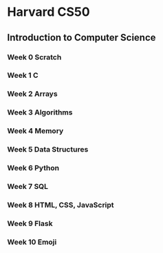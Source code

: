 # Harvard CS50
## Introduction to Computer Science

### Week 0 Scratch
### Week 1 C
### Week 2 Arrays
### Week 3 Algorithms
### Week 4 Memory
### Week 5 Data Structures
### Week 6 Python
### Week 7 SQL
### Week 8 HTML, CSS, JavaScript
### Week 9 Flask
### Week 10 Emoji
